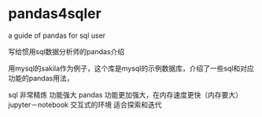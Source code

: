 # pandas4sqler
a guide of pandas for sql user

写给惯用sql数据分析师的pandas介绍

用mysql的sakila作为例子，这个库是mysql的示例数据库，介绍了一些sql和对应功能的pandas用法，

sql 非常精炼 功能强大
pandas 功能更加强大，在内存速度更快（内存要大）
jupyter－notebook 交互式的环境 适合探索和迭代
